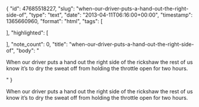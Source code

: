 {
  "id": 47685518227,
  "slug": "when-our-driver-puts-a-hand-out-the-right-side-of",
  "type": "text",
  "date": "2013-04-11T06:16:00+00:00",
  "timestamp": 1365660960,
  "format": "html",
  "tags": [

  ],
  "highlighted": [

  ],
  "note_count": 0,
  "title": "when-our-driver-puts-a-hand-out-the-right-side-of",
  "body": "<p>When our driver puts a hand out the right side of the rickshaw the rest of us know it&rsquo;s to dry the sweat off from holding the throttle open for two hours.</p>"
}

<p>When our driver puts a hand out the right side of the rickshaw the rest of us know it&rsquo;s to dry the sweat off from holding the throttle open for two hours.</p>
